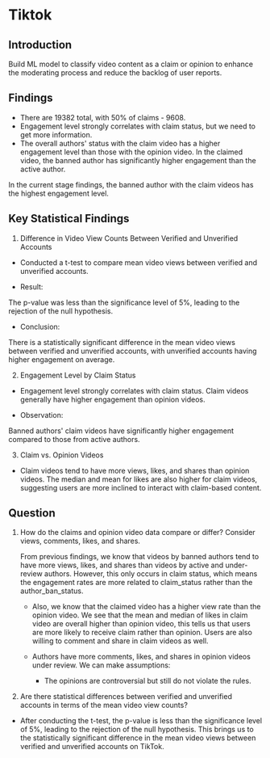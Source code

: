 # Tiktok
**Introduction**
--
Build ML model to classify video content as a claim or opinion to enhance the moderating process and reduce the backlog of user reports. 

**Findings**
--
- There are 19382 total, with 50% of claims - 9608.
- Engagement level strongly correlates with claim status, but we need to get more information.
- The overall authors' status with the claim video has a higher engagement level than those with the opinion video. In the claimed video, the banned author has significantly higher engagement than the active author.

In the current stage findings, the banned author with the claim videos has the highest engagement level. 

**Key Statistical Findings**
--

1. Difference in Video View Counts Between Verified and Unverified Accounts

- Conducted a t-test to compare mean video views between verified and unverified accounts.

- Result: 

The p-value was less than the significance level of 5%, leading to the rejection of the null hypothesis.

- Conclusion: 

There is a statistically significant difference in the mean video views between verified and unverified accounts, with unverified accounts having higher engagement on average.

2. Engagement Level by Claim Status

- Engagement level strongly correlates with claim status. Claim videos generally have higher engagement than opinion videos.

- Observation: 

Banned authors' claim videos have significantly higher engagement compared to those from active authors.

3. Claim vs. Opinion Videos

- Claim videos tend to have more views, likes, and shares than opinion videos. The median and mean for likes are also higher for claim videos, suggesting users are more inclined to interact with claim-based content.

**Question**
--
1. How do the claims and opinion video data compare or differ? Consider views, comments, likes, and shares.

    From previous findings, we know that videos by banned authors tend to have more views, likes, and shares than videos by active and under-review authors. However, this only occurs in claim status, which means the engagement rates are more related to claim_status rather than the author_ban_status.

    - Also, we know that the claimed video has a higher view rate than the opinion video. We see that the mean and median of likes in claim video are overall higher than opinion video, this tells us that users are more likely to receive claim rather than opinion. Users are also willing to comment and share in claim videos as well. 

    - Authors have more comments, likes, and shares in opinion videos under review. We can make assumptions:
        - The opinions are controversial but still do not violate the rules.

2. Are there statistical differences between verified and unverified accounts in terms of the mean video view counts?
- After conducting the t-test, the p-value is less than the significance level of 5%, leading to the rejection of the null hypothesis. This brings us to the statistically significant difference in the mean video views between verified and unverified accounts on TikTok.
